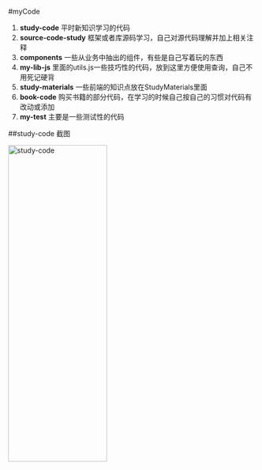 #myCode
1. **study-code** 平时新知识学习的代码
2. **source-code-study** 框架或者库源码学习，自己对源代码理解并加上相关注释
3. **components** 一些从业务中抽出的组件，有些是自己写着玩的东西
4. **my-lib-js** 里面的utils.js一些技巧性的代码，放到这里方便使用查询，自己不用死记硬背
5. **study-materials** 一些前端的知识点放在StudyMaterials里面
6. **book-code** 购买书籍的部分代码，在学习的时候自己按自己的习惯对代码有改动或添加
7. **my-test** 主要是一些测试性的代码
    
##study-code 截图

<img src="https://raw.githubusercontent.com/LittleBearBond/myCode/master/study-materials/screenshot/study-code01.png" alt="study-code" width="200" height="640" >
 
